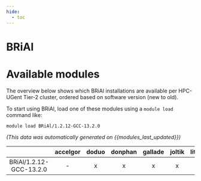 ```yaml
---
hide:
  - toc
---
```


BRiAl
=====

# Available modules


The overview below shows which BRiAl installations are available per HPC-UGent Tier-2 cluster, ordered based on software version (new to old).

To start using BRiAl, load one of these modules using a `module load` command like:

```shell
module load BRiAl/1.2.12-GCC-13.2.0
```

*(This data was automatically generated on {{modules_last_updated}})*  

| |accelgor|doduo|donphan|gallade|joltik|litleo|shinx|
| :---: | :---: | :---: | :---: | :---: | :---: | :---: | :---: |
|BRiAl/1.2.12-GCC-13.2.0|-|x|x|x|x|x|x|
